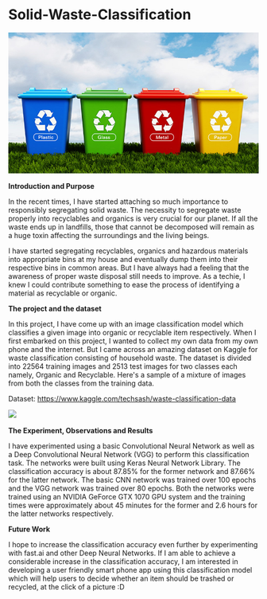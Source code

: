 # Solid-Waste-Classification

![](Images/wasteManagement.jpg)

<b> Introduction and Purpose </b>

In the recent times, I have started attaching so much importance to responsibly segregating solid waste. The necessity to segregate waste properly into recyclables and organics is very crucial for our planet. If all the waste ends up in landfills, those that cannot be decomposed will remain as a huge toxin affecting the surroundings and the living beings. 

I have started segregating recyclables, organics and hazardous materials into appropriate bins at my house and eventually dump them into their respective bins in common areas. But I have always had a feeling that the awareness of proper waste disposal still needs to improve. As a techie, I knew I could contribute something to ease the process of identifying a material as recyclable or organic. 

<b> The project and the dataset </b>

In this project, I have come up with an image classification model which classifies a given image into organic or recyclable item respectively. When I first embarked on this project, I wanted to collect my own data from my own phone and the internet. But I came across an amazing dataset on Kaggle for waste classification consisting of household waste. The dataset is divided into 22564 training images and 2513 test images for two classes each namely, Organic and Recyclable. Here's a sample of a mixture of images from both the classes from the training data.

Dataset: https://www.kaggle.com/techsash/waste-classification-data


![](Images/SampleData_From_TrainingImages.png)



<b> The Experiment, Observations and Results </b>

I have experimented using a basic Convolutional Neural Network as well as a Deep Convolutional Neural Network (VGG) to perform this classification task. The networks were built using Keras Neural Network Library. The classification accuracy is about 87.85% for the former network and 87.66% for the latter network. The basic CNN network was trained over 100 epochs and the VGG network was trained over 80 epochs. Both the networks were trained using an NVIDIA GeForce GTX 1070 GPU system and the training times were approximately about 45 minutes for the former and 2.6 hours for the latter networks respectively. 

<b> Future Work </b>

I hope to increase the classification accuracy even further by experimenting with fast.ai and other Deep Neural Networks. If I am able to achieve a considerable increase in the classification accuracy, I am interested in developing a user friendly smart phone app using this classification model which will help users to decide whether an item should be trashed or recycled, at the click of a picture :D
